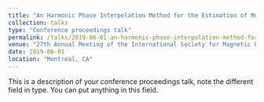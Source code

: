 ```yaml
---
title: "An Harmonic Phase Interpolation Method for the Estimation of Motion from Tagged MR Images"
collection: talks
type: "Conference proceedings talk"
permalink: /talks/2019-06-01-an-harmonic-phase-interpolation-method-for-the-estimation-of-motion-from-tagged-mr-images
venue: "27th Annual Meeting of the International Society for Magnetic Resonance in Medicine"
date: 2019-06-01
location: "Montreal, CA"
---
```


This is a description of your conference proceedings talk, note the different field in type. You can put anything in this field.
